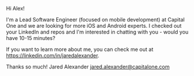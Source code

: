 Hi Alex!

I'm a Lead Software Engineer (focused on mobile development) at Capital One and we are looking for more iOS and Android experts. I checked out your LinkedIn and repos and I'm interested in chatting with you - would you have 10-15 minutes?

If you want to learn more about me, you can check me out at https://linkedin.com/in/jaredalexander.

Thanks so much!
Jared Alexander
jared.alexander@capitalone.com
